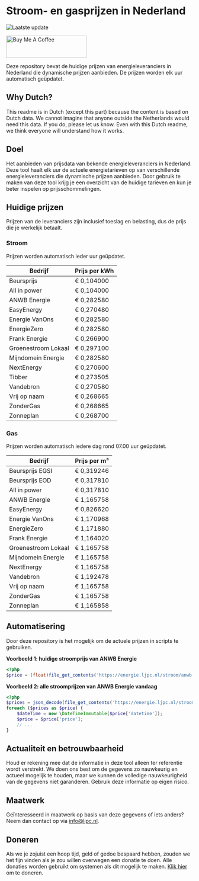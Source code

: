 # Stroom- en gasprijzen in Nederland

![Laatste update](https://img.shields.io/badge/laatste%20update-2025--07--24%2018%3A00%20CET-brightgreen)

<a href="https://www.buymeacoffee.com/Lars-" target="_blank"><img src="https://cdn.buymeacoffee.com/buttons/v2/default-orange.png" alt="Buy Me A Coffee" height="60" style="height: 60px !important;width: 217px !important;" ></a>

Deze repository bevat de huidige prijzen van energieleveranciers in Nederland die dynamische prijzen aanbieden. De prijzen worden elk uur automatisch geüpdatet.

## Why Dutch?

This readme is in Dutch (except this part) because the content is based on Dutch data. We cannot imagine that anyone outside the Netherlands would need this data. If you do, please let us know. Even with this Dutch readme, we think
everyone will understand how it works.

## Doel

Het aanbieden van prijsdata van bekende energieleveranciers in Nederland. Deze tool haalt elk uur de actuele energietarieven op van verschillende energieleveranciers die dynamische prijzen aanbieden. Door gebruik te maken van deze tool
krijg je een overzicht van de huidige tarieven en kun je beter inspelen op prijsschommelingen.

## Huidige prijzen

Prijzen van de leveranciers zijn inclusief toeslag en belasting, dus de prijs die je werkelijk betaalt.

### Stroom

Prijzen worden automatisch ieder uur geüpdatet.

 Bedrijf | Prijs per kWh 
---------|---------------
Beursprijs | € 0,104000
All in power | € 0,104000
ANWB Energie | € 0,282580
EasyEnergy | € 0,270480
Energie VanOns | € 0,282580
EnergieZero | € 0,282580
Frank Energie | € 0,266900
Groenestroom Lokaal | € 0,297100
Mijndomein Energie | € 0,282580
NextEnergy | € 0,270600
Tibber | € 0,273505
Vandebron | € 0,270580
Vrij op naam | € 0,268665
ZonderGas | € 0,268665
Zonneplan | € 0,268700


### Gas

Prijzen worden automatisch iedere dag rond 07.00 uur geüpdatet.

 Bedrijf | Prijs per m³ 
---------|--------------
Beursprijs EGSI | € 0,319246
Beursprijs EOD | € 0,317810
All in power | € 0,317810
ANWB Energie | € 1,165758
EasyEnergy | € 0,826620
Energie VanOns | € 1,170968
EnergieZero | € 1,171880
Frank Energie | € 1,164020
Groenestroom Lokaal | € 1,165758
Mijndomein Energie | € 1,165758
NextEnergy | € 1,165758
Vandebron | € 1,192478
Vrij op naam | € 1,165758
ZonderGas | € 1,165758
Zonneplan | € 1,165858


## Automatisering

Door deze repository is het mogelijk om de actuele prijzen in scripts te gebruiken.

**Voorbeeld 1: huidige stroomprijs van ANWB Energie**

```php
<?php
$price = (float)file_get_contents('https://energie.ljpc.nl/stroom/anwb-energie-nu.txt');

```

**Voorbeeld 2: alle stroomprijzen van ANWB Energie vandaag**

```php
<?php
$prices = json_decode(file_get_contents('https://energie.ljpc.nl/stroom/all-in-power-vandaag.json'),true);
foreach ($prices as $price) {
    $dateTime = new \DateTimeImmutable($price['datetime']);
    $price = $price['price'];
    // ...
}
```

## Actualiteit en betrouwbaarheid

Houd er rekening mee dat de informatie in deze tool alleen ter referentie wordt verstrekt. We doen ons best om de gegevens zo nauwkeurig en actueel mogelijk te houden, maar we kunnen de volledige nauwkeurigheid van de gegevens niet
garanderen. Gebruik deze informatie op eigen risico.

## Maatwerk

Geïnteresseerd in maatwerk op basis van deze gegevens of iets anders? Neem dan contact op
via [info@ljpc.nl](mailto:info@ljpc.nl?subject=Energie%20prijzen).

## Doneren

Als we je zojuist een hoop tijd, geld of gedoe bespaard hebben, zouden we het fijn vinden als je zou willen overwegen een
donatie te doen. Alle donaties worden gebruikt om systemen als dit mogelijk te
maken. [Klik hier](https://www.buymeacoffee.com/Lars-) om te doneren.

